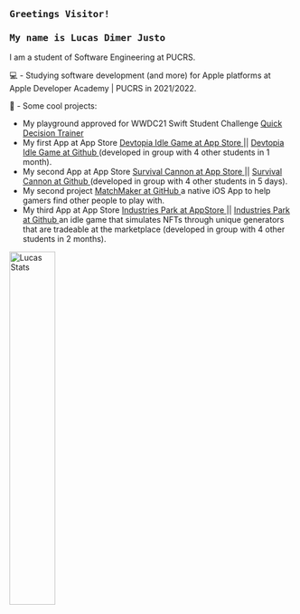 ### <samp> Greetings Visitor!

### <samp> My name is Lucas Dimer Justo </samp>
I am a student of Software Engineering at PUCRS.


💻 - Studying software development (and more) for Apple platforms at Apple Developer Academy | PUCRS in 2021/2022.

📱 - Some cool projects:
- My playground approved for WWDC21 Swift Student Challenge [ Quick Decision Trainer ](https://github.com/LucasJusto/QuickDecisionTrainer-WWDC21-ACCEPTED)
-  My first App at App Store [ Devtopia Idle Game at App Store ](https://apps.apple.com/br/app/devtopia-idle-game/id1568154053) || [ Devtopia Idle Game at Github ](https://github.com/LucasJusto/DevtopiaIdleGame) (developed in group with 4 other students in 1 month).
- My second App at App Store [ Survival Cannon at App Store ](https://apps.apple.com/br/app/survival-cannon/id1585687438?l=en)  ||  [ Survival Cannon at Github ](https://github.com/LucasJusto/SurvivalCannon) (developed in group with 4 other students in 5 days).
- My second project [ MatchMaker at GitHub ](https://github.com/LucasJusto/Matchmaker) a native iOS App to help gamers find other people to play with.
- My third App at App Store [ Industries Park at AppStore ](https://apps.apple.com/br/app/industries-park/id1591707077)  ||  [ Industries Park at Github ](https://github.com/LucasJusto/Idle-Factory) an idle game that simulates NFTs through unique generators that are tradeable at the marketplace (developed in group with 4 other students in 2 months).


[ <img align="center" src="https://github-readme-stats.vercel.app/api?username=LucasJusto&show_icons=true&theme=tokyonight" alt="Lucas Stats" width="40%" /> ](https://github.com/LucasJusto)

